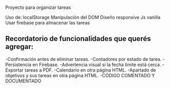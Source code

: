 Proyecto para organizar tareas

Uso de:
localStorage
Manipulación del DOM
Diseño responsive
Js vanilla
Usar firebase para almacenar las tareas

## Recordatorio de funcionalidades que querés agregar:
-Confirmación antes de eliminar tareas.
-Contadores por estado de tarea.
-Persistencia en Firebase.
-Advertencia visual si la fecha límite está cerca.
-Exportar tareas a PDF.
-Calendario en otra página HTML.
-Apartado de objetivos y sus tareas en otra página HTML.
-CÓDIGO COMENTADO Y DOCUMENTADO